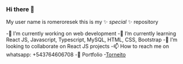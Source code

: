 ### Hi there 👋


My user name is romeroresek this is my ✨ _special_ ✨ repository

-🔭 I’m currently working on web development
-🌱 I’m currently learning React JS, Javascript, Typescript, MySQL, HTML, CSS, Bootstrap
-👯 I’m looking to collaborate on React JS projects
-📫 How to reach me on whatsapp: +543764606708
-💼 Portfolio
-[Torneito](http://torneito.com.ar)

